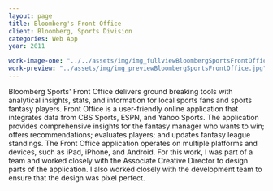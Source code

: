 ```yaml
---
layout: page
title: Bloomberg's Front Office
client: Bloomberg, Sports Division
categories: Web App
year: 2011

work-image-one: "../../assets/img/img_fullviewBloombergSportsFrontOffice.jpg"
work-preview: "../assets/img/img_previewBloombergSportsFrontOffice.jpg"
---
```


Bloomberg Sports' Front Office delivers ground breaking tools with analytical insights, stats, and information for local sports fans and sports fantasy players. Front Office is a user-friendly online application that integrates data from CBS Sports, ESPN, and Yahoo Sports. The application provides comprehensive insights for the fantasy manager who wants to win; offers recommendations; evaluates players; and updates fantasy league standings. The Front Office application operates on multiple platforms and devices, such as iPad, iPhone, and Android. For this work, I was part of a team and worked closely with the Associate Creative Director to design parts of the application. I also worked closely with the development team to ensure that the design was pixel perfect.
